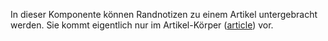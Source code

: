 In dieser Komponente können Randnotizen zu einem Artikel untergebracht werden. Sie kommt eigentlich nur im Artikel-Körper ([article](#article)) vor.